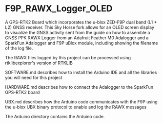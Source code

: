 # F9P_RAWX_Logger_OLED
A GPS-RTK2 Board which incorporates the u-blox ZED-F9P dual band (L1 + L2) GNSS receiver. This Sky Horse fork allows for an OLED screen display to visualize the GNSS activity sent from the guide on how to assemble a GNSS PPK RAWX Logger from an Adafruit Feather M0 Adalogger and a SparkFun  Adalogger and F9P uBlox module, including showing the filename of the log file.

The RAWX files logged by this project can be processed using rtklibexplorer's version of RTKLIB

SOFTWARE.md describes how to install the Arduino IDE and all the libraries you will need for this project

HARDWARE.md describes how to connect the Adalogger to the SparkFun GPS-RTK2 board

UBX.md describes how the Arduino code communicates with the F9P using the u-blox UBX binary protocol to enable and log the RAWX messages

The Arduino directory contains the Arduino code.

